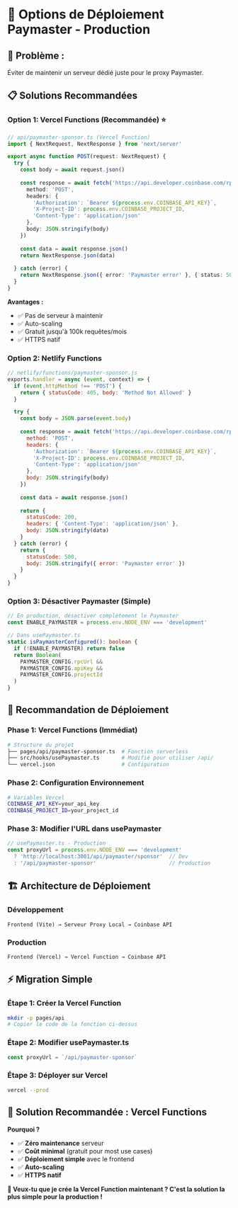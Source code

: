 # 🚀 Options de Déploiement Paymaster - Production

## 🎯 **Problème :**
Éviter de maintenir un serveur dédié juste pour le proxy Paymaster.

## 📋 **Solutions Recommandées**

### **Option 1: Vercel Functions (Recommandée) ⭐**
```typescript
// api/paymaster-sponsor.ts (Vercel Function)
import { NextRequest, NextResponse } from 'next/server'

export async function POST(request: NextRequest) {
  try {
    const body = await request.json()
    
    const response = await fetch('https://api.developer.coinbase.com/rpc/v1/base', {
      method: 'POST',
      headers: {
        'Authorization': `Bearer ${process.env.COINBASE_API_KEY}`,
        'X-Project-ID': process.env.COINBASE_PROJECT_ID,
        'Content-Type': 'application/json'
      },
      body: JSON.stringify(body)
    })
    
    const data = await response.json()
    return NextResponse.json(data)
    
  } catch (error) {
    return NextResponse.json({ error: 'Paymaster error' }, { status: 500 })
  }
}
```

**Avantages :**
- ✅ Pas de serveur à maintenir
- ✅ Auto-scaling
- ✅ Gratuit jusqu'à 100k requêtes/mois
- ✅ HTTPS natif

### **Option 2: Netlify Functions**
```javascript
// netlify/functions/paymaster-sponsor.js
exports.handler = async (event, context) => {
  if (event.httpMethod !== 'POST') {
    return { statusCode: 405, body: 'Method Not Allowed' }
  }

  try {
    const body = JSON.parse(event.body)
    
    const response = await fetch('https://api.developer.coinbase.com/rpc/v1/base', {
      method: 'POST',
      headers: {
        'Authorization': `Bearer ${process.env.COINBASE_API_KEY}`,
        'X-Project-ID': process.env.COINBASE_PROJECT_ID,
        'Content-Type': 'application/json'
      },
      body: JSON.stringify(body)
    })
    
    const data = await response.json()
    
    return {
      statusCode: 200,
      headers: { 'Content-Type': 'application/json' },
      body: JSON.stringify(data)
    }
  } catch (error) {
    return {
      statusCode: 500,
      body: JSON.stringify({ error: 'Paymaster error' })
    }
  }
}
```

### **Option 3: Désactiver Paymaster (Simple)**
```typescript
// En production, désactiver complètement le Paymaster
const ENABLE_PAYMASTER = process.env.NODE_ENV === 'development'

// Dans usePaymaster.ts
static isPaymasterConfigured(): boolean {
  if (!ENABLE_PAYMASTER) return false
  return Boolean(
    PAYMASTER_CONFIG.rpcUrl &&
    PAYMASTER_CONFIG.apiKey &&
    PAYMASTER_CONFIG.projectId
  )
}
```

## 🎯 **Recommandation de Déploiement**

### **Phase 1: Vercel Functions (Immédiat)**
```bash
# Structure du projet
├── pages/api/paymaster-sponsor.ts  # Fonction serverless
├── src/hooks/usePaymaster.ts       # Modifié pour utiliser /api/
└── vercel.json                     # Configuration
```

### **Phase 2: Configuration Environnement**
```bash
# Variables Vercel
COINBASE_API_KEY=your_api_key
COINBASE_PROJECT_ID=your_project_id
```

### **Phase 3: Modifier l'URL dans usePaymaster**
```typescript
// usePaymaster.ts - Production
const proxyUrl = process.env.NODE_ENV === 'development' 
  ? 'http://localhost:3001/api/paymaster/sponsor'  // Dev
  : '/api/paymaster-sponsor'                       // Production
```

## 🏗️ **Architecture de Déploiement**

### **Développement**
```
Frontend (Vite) → Serveur Proxy Local → Coinbase API
```

### **Production**
```
Frontend (Vercel) → Vercel Function → Coinbase API
```

## ⚡ **Migration Simple**

### **Étape 1: Créer la Vercel Function**
```bash
mkdir -p pages/api
# Copier le code de la fonction ci-dessus
```

### **Étape 2: Modifier usePaymaster.ts**
```typescript
const proxyUrl = `/api/paymaster-sponsor`
```

### **Étape 3: Déployer sur Vercel**
```bash
vercel --prod
```

## 🎯 **Solution Recommandée : Vercel Functions**

**Pourquoi ?**
- ✅ **Zéro maintenance** serveur
- ✅ **Coût minimal** (gratuit pour most use cases)
- ✅ **Déploiement simple** avec le frontend
- ✅ **Auto-scaling**
- ✅ **HTTPS natif**

**🚀 Veux-tu que je crée la Vercel Function maintenant ? C'est la solution la plus simple pour la production !**